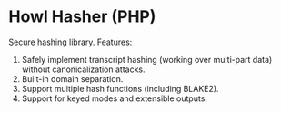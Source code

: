 # Howl Hasher (PHP)

Secure hashing library. Features:

1. Safely implement transcript hashing (working over multi-part data) without canonicalization attacks.
2. Built-in domain separation.
3. Support multiple hash functions (including BLAKE2).
4. Support for keyed modes and extensible outputs.

